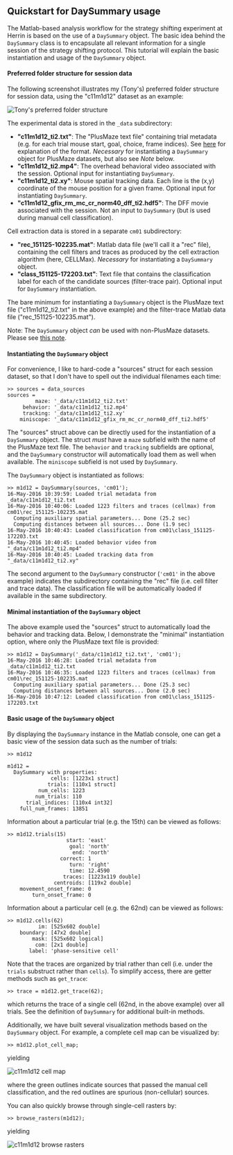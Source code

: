 ## Quickstart for DaySummary usage

The Matlab-based analysis workflow for the strategy shifting experiment at Herrin is based on the use of a `DaySummary` object. The basic idea behind the `DaySummary` class is to encapsulate all relevant information for a single session of the strategy shifting protocol. This tutorial will explain the basic instantiation and usage of the `DaySummary` object.

#### Preferred folder structure for session data

The following screenshot illustrates my (Tony's) preferred folder structure for session data, using the "c11m1d12" dataset as an example:

![Tony's preferred folder structure](ds_folder_structure.PNG)

The experimental data is stored in the `_data` subdirectory:

- __"c11m1d12_ti2.txt"__: The "PlusMaze text file" containing trial metadata (e.g. for each trial mouse start, goal, choice, frame indices). See [here](pm_format.md) for explanation of the format. _Necessary_ for instantiating a `DaySummary` object for PlusMaze datasets, but also see _Note_ below.
- __"c11m1d12_ti2.mp4"__: The overhead behavioral video associated with the session. Optional input for instantiating `DaySummary`.
- __"c11m1d12_ti2.xy"__: Mouse spatial tracking data. Each line is the (x,y) coordinate of the mouse position for a given frame. Optional input for instantiating `DaySummary`.
- __"c11m1d12_gfix_rm_mc_cr_norm40_dff_ti2.hdf5"__: The DFF movie associated with the session. Not an input to `DaySummary` (but is used during manual cell classification).
 
Cell extraction data is stored in a separate `cm01` subdirectory:

- __"rec_151125-102235.mat"__: Matlab data file (we'll call it a "rec" file), containing the cell filters and traces as produced by the cell extraction algorithm (here, CELLMax). _Necessary_ for instantiating a `DaySummary` object.
- __"class_151125-172203.txt"__: Text file that contains the classification label for each of the candidate sources (filter-trace pair). Optional input for `DaySummary` instantiation.
 
The bare minimum for instantiating a `DaySummary` object is the PlusMaze text file ("c11m1d12_ti2.txt" in the above example) and the filter-trace Matlab data file ("rec_151125-102235.mat").

Note: The `DaySummary` object _can_ be used with non-PlusMaze datasets. Please see [this note](ds_nonplusmaze.md).

#### Instantiating the `DaySummary` object

For convenience, I like to hard-code a "sources" struct for each session dataset, so that I don't have to spell out the individual filenames each time:
```
>> sources = data_sources
sources = 
         maze: '_data/c11m1d12_ti2.txt'
     behavior: '_data/c11m1d12_ti2.mp4'
     tracking: '_data/c11m1d12_ti2.xy'
    miniscope: '_data/c11m1d12_gfix_rm_mc_cr_norm40_dff_ti2.hdf5'
```

The "sources" struct above can be directly used for the instantiation of a `DaySummary` object. The struct _must_ have a `maze` subfield with the name of the PlusMaze text file. The `behavior` and `tracking` subfields are optional, and the `DaySummary` constructor will automatically load them as well when available. The `miniscope` subfield is not used by `DaySummary`.

The `DaySummary` object is instantiated as follows:
```
>> m1d12 = DaySummary(sources, 'cm01');
16-May-2016 10:39:59: Loaded trial metadata from _data/c11m1d12_ti2.txt
16-May-2016 10:40:06: Loaded 1223 filters and traces (cellmax) from cm01\rec_151125-102235.mat
  Computing auxiliary spatial parameters... Done (25.2 sec)
  Computing distances between all sources... Done (1.9 sec)
16-May-2016 10:40:43: Loaded classification from cm01\class_151125-172203.txt
16-May-2016 10:40:45: Loaded behavior video from "_data/c11m1d12_ti2.mp4"
16-May-2016 10:40:45: Loaded tracking data from "_data/c11m1d12_ti2.xy"
```

The second argument to the `DaySummary` constructor (`'cm01'` in the above example) indicates the subdirectory containing the "rec" file (i.e. cell filter and trace data). The classification file will be automatically loaded if available in the same subdirectory.

#### Minimal instantiation of the `DaySummary` object

The above example used the "sources" struct to automatically load the behavior and tracking data. Below, I demonstrate the "minimal" instantiation option, where only the PlusMaze text file is provided:
```
>> m1d12 = DaySummary('_data/c11m1d12_ti2.txt', 'cm01');
16-May-2016 10:46:28: Loaded trial metadata from _data/c11m1d12_ti2.txt
16-May-2016 10:46:35: Loaded 1223 filters and traces (cellmax) from cm01\rec_151125-102235.mat
  Computing auxiliary spatial parameters... Done (25.3 sec)
  Computing distances between all sources... Done (2.0 sec)
16-May-2016 10:47:12: Loaded classification from cm01\class_151125-172203.txt
```

#### Basic usage of the `DaySummary` object

By displaying the `DaySummary` instance in the Matlab console, one can get a basic view of the session data such as the number of trials:
```
>> m1d12

m1d12 = 
  DaySummary with properties:
              cells: [1223x1 struct]
             trials: [110x1 struct]
          num_cells: 1223
         num_trials: 110
      trial_indices: [110x4 int32]
    full_num_frames: 13851
```

Information about a particular trial (e.g. the 15th) can be viewed as follows:
```
>> m1d12.trials(15)
                   start: 'east'
                    goal: 'north'
                     end: 'north'
                 correct: 1
                    turn: 'right'
                    time: 12.4590
                  traces: [1223x119 double]
               centroids: [119x2 double]
    movement_onset_frame: 0
        turn_onset_frame: 0
```

Information about a particular cell (e.g. the 62nd) can be viewed as follows:
```
>> m1d12.cells(62)
          im: [525x602 double]
    boundary: [47x2 double]
        mask: [525x602 logical]
         com: [2x1 double]
       label: 'phase-sensitive cell'
```

Note that the traces are organized by trial rather than cell (i.e. under the `trials` substruct rather than `cells`). To simplify access, there are getter methods such as `get_trace`:
```
>> trace = m1d12.get_trace(62);
```
which returns the trace of a single cell (62nd, in the above example) over all trials. See the definition of `DaySummary` for additional built-in methods.

Additionally, we have built several visualization methods based on the `DaySummary` object. For example, a complete cell map can be visualized by:
```
>> m1d12.plot_cell_map;
```
yielding

![c11m1d12 cell map](ds_plot_cell_map.png)

where the green outlines indicate sources that passed the manual cell classification, and the red outlines are spurious (non-cellular) sources.

You can also quickly browse through single-cell rasters by:
```
>> browse_rasters(m1d12);
```
yielding

![c11m1d12 browse rasters](ds_browse-rasters.png)
